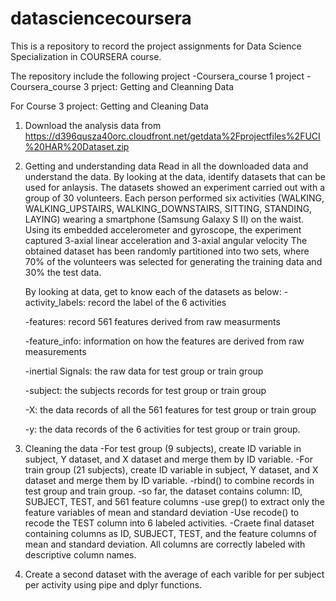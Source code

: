 # datasciencecoursera
This is a repository to record the project assignments for Data Science Specialization in COURSERA course.

The repository include the following project
-Coursera_course 1 project
-Coursera_course 3 prject: Getting and Cleanning Data


For Course 3 project: Getting and Cleaning Data

1. Download the analysis data from https://d396qusza40orc.cloudfront.net/getdata%2Fprojectfiles%2FUCI%20HAR%20Dataset.zip

2. Getting and understanding data
Read in all the downloaded data and understand the data. By looking at the data, identify datasets that can be used for anlaysis. The datasets showed an experiment carried out with a group of 30 volunteers. Each person performed six activities (WALKING, WALKING_UPSTAIRS, WALKING_DOWNSTAIRS, SITTING, STANDING, LAYING) wearing a smartphone (Samsung Galaxy S II) on the waist. Using its embedded accelerometer and gyroscope, the experiment captured 3-axial linear acceleration and 3-axial angular velocity The obtained dataset has been randomly partitioned into two sets, where 70% of the volunteers was selected for generating the training data and 30% the test data.

    By looking at data, get to know each of the datasets as below:
      -activity_labels: record the label of the 6 activities
  
      -features: record 561 features derived from raw measurments
  
      -feature_info: information on how the features are derived from raw measurements
  
      -inertial Signals: the raw data for test group or train group 
  
      -subject: the subjects records for test group or train group
  
      -X: the data records of all the 561 features for test group or train group
  
      -y: the data records of the 6 activities for test group or train group.

3. Cleaning the data
  -For test group (9 subjects), create ID variable in subject, Y dataset, and X dataset and merge them by ID variable.
  -For train group (21 subjects), create ID variable in subject, Y dataset, and X dataset and merge them by ID variable.
  -rbind() to combine records in test group and train group. 
  -so far, the dataset contains column: ID, SUBJECT, TEST, and 561 feature columns
  -use grep() to extract only the feature variables of mean and standard deviation
  -Use recode() to recode the TEST column into 6 labeled activities.
  -Craete final dataset containing columns as ID, SUBJECT, TEST, and the feature columns of mean and standard deviation. All columns are correctly labeled with descriptive column names.
  
  4. Create a second dataset with the average of each varible for per subject per activity using pipe and dplyr functions.
  
  


 
